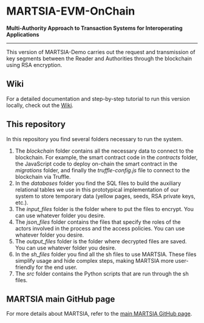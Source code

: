 # MARTSIA-EVM-OnChain

**Multi-Authority Approach to Transaction Systems for Interoperating Applications**  
**** 

This version of MARTSIA-Demo carries out the request and transmission of key segments between the Reader and Authorities through the blockchain using RSA encryption. 

## Wiki
For a detailed documentation and step-by-step tutorial to run this version locally, check out the [Wiki](https://github.com/apwbs/MARTSIA-Demo-KoB/wiki).

## This repository
In this repository you find several folders necessary to run the system. 
1. The *blockchain* folder contains all the necessary data to connect to the blockchain. For example, the smart contract code in the *contracts* folder, the JavaScript code to deploy on-chain the smart contract in the *migrations* folder, and finally the *truffle-config.js* file to connect to the blockchain via Truffle.
2. In the *databases* folder you find the SQL files to build the auxiliary relational tables we use in this prototypical implementation of our system to store temporary data (yellow pages, seeds, RSA private keys, etc.).
3. The *input_files* folder is the folder where to put the files to encrypt. You can use whatever folder you desire.
4. The *json_files* folder contains the files that specify the roles of the actors involved in the process and the access policies. You can use whatever folder you desire.
5. The *output_files* folder is the folder where decrypted files are saved. You can use whatever folder you desire.
6. In the *sh_files* folder you find all the sh files to use MARTSIA. These files simplify usage and hide complex steps, making MARTSIA more user-friendly for the end user.
7. The *src* folder contains the Python scripts that are run through the sh files. 

## MARTSIA main GitHub page
For more details about MARTSIA, refer to the [main MARTSIA GitHub page](https://github.com/apwbs/MARTSIA).
